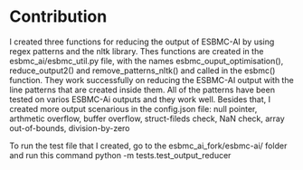 # Contribution

I created three functions for reducing the output of ESBMC-AI by using regex patterns and the nltk library. Thes functions are created in the esbmc_ai/esbmc_util.py file, with the names esbmc_ouput_optimisation(), reduce_output2() and remove_patterns_nltk() and called in the esbmc() function. They work successfully on reducing the ESBMC-AI output with the line patterns that are created inside them. All of the patterns have been tested on varios ESBMC-Ai outputs and they work well. Besides that, I created more output scenarious in the config.json file: null pointer, arthmetic overflow, buffer overflow, struct-fileds check, NaN check, array out-of-bounds, division-by-zero

To run the test file that I created, go to the esbmc_ai_fork/esbmc-ai/ folder and run this command python -m tests.test_output_reducer